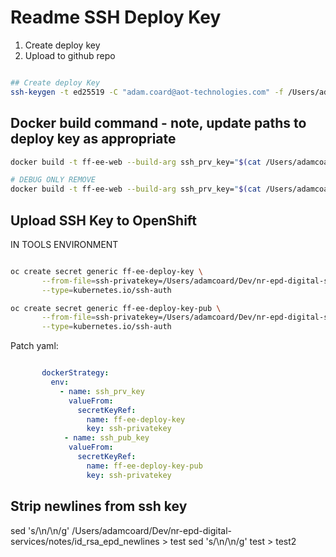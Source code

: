 # Readme SSH Deploy Key 

1. Create deploy key
2. Upload to github repo

```bash

## Create deploy Key
ssh-keygen -t ed25519 -C "adam.coard@aot-technologies.com" -f /Users/adamcoard/Dev/nr-epd-digital-services/notes/id_rsa_epd
```


## Docker build command - note, update paths to deploy key as appropriate

```bash
docker build -t ff-ee-web --build-arg ssh_prv_key="$(cat /Users/adamcoard/Dev/nr-epd-digital-services/notes/id_rsa_epd)" --build-arg ssh_pub_key="$(cat /Users/adamcoard/Dev/nr-epd-digital-services/notes/id_rsa_epd.pub)" .

# DEBUG ONLY REMOVE
docker build -t ff-ee-web --build-arg ssh_prv_key="$(cat /Users/adamcoard/Dev/nr-epd-digital-services/notes/id_rsa_epd_newlines)" --build-arg ssh_pub_key="$(cat /Users/adamcoard/Dev/nr-epd-digital-services/notes/id_rsa_epd.pub)" .
```

## Upload SSH Key to OpenShift

IN TOOLS ENVIRONMENT

```bash

oc create secret generic ff-ee-deploy-key \
       --from-file=ssh-privatekey=/Users/adamcoard/Dev/nr-epd-digital-services/notes/id_rsa_epd \
       --type=kubernetes.io/ssh-auth

oc create secret generic ff-ee-deploy-key-pub \
       --from-file=ssh-privatekey=/Users/adamcoard/Dev/nr-epd-digital-services/notes/id_rsa_epd.pub \
       --type=kubernetes.io/ssh-auth

```

Patch yaml:

```yaml

       dockerStrategy:
         env:
           - name: ssh_prv_key
             valueFrom:
               secretKeyRef:
                 name: ff-ee-deploy-key
                 key: ssh-privatekey
            - name: ssh_pub_key
             valueFrom:
               secretKeyRef:
                 name: ff-ee-deploy-key-pub
                 key: ssh-privatekey

```

## Strip newlines from ssh key

sed 's/\\n/\n/g' /Users/adamcoard/Dev/nr-epd-digital-services/notes/id_rsa_epd_newlines > test
sed 's/\\n/\n/g' test > test2